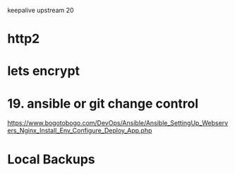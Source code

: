 


keepalive upstream 20

# http2
# lets encrypt

# 19. ansible or git change control
https://www.bogotobogo.com/DevOps/Ansible/Ansible_SettingUp_Webservers_Nginx_Install_Env_Configure_Deploy_App.php
# Local Backups
